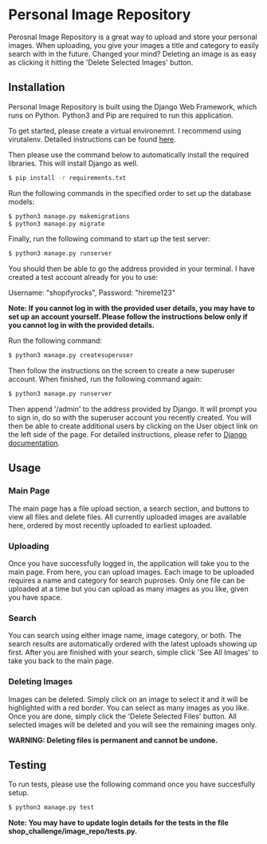 # Personal Image Repository

Perosnal Image Repository is a great way to upload and store your personal images. When uploading, you give your images a title and category to easily search with in the future. Changed your mind? Deleting an image is as easy as clicking it hitting the 'Delete Selected Images' button.

## Installation

Personal Image Repository is built using the Django Web Framework, which runs on Python. Python3 and Pip are required to run this application.

To get started, please create a virtual environemnt. I recommend using virutalenv. Detailed instructions can be found [here](https://docs.python.org/3/library/venv.html).

Then please use the command below to automatically install the required libraries. This will install Django as well.

```bash
$ pip install -r requirements.txt
```

Run the following commands in the specified order to set up the database models:

```bash
$ python3 manage.py makemigrations
$ python3 manage.py migrate
```

Finally, run the following command to start up the test server:

```bash
$ python3 manage.py runserver
```

You should then be able to go the address provided in your terminal. I have created a test account already for you to use:

Username: "shopifyrocks", Password: "hireme123"

**Note: If you cannot log in with the provided user details, you may have to set up an account yourself. Please follow the instructions below only if you cannot log in with the provided details.**

Run the following command:

```bash
$ python3 manage.py createsuperuser
```

Then follow the instructions on the screen to create a new superuser account. When finished, run the following command again:

```bash
$ python3 manage.py runserver
```

Then append '/admin' to the address provided by Django. It will prompt you to sign in, do so with the superuser account you recently created. You will then be able to create additional users by clicking on the User object link on the left side of the page. For detailed instructions, please refer to [Django documentation](https://docs.djangoproject.com/en/1.8/intro/tutorial02/).

## Usage

### Main Page

The main page has a file upload section, a search section, and buttons to view all files and delete files. All currently uploaded images are available here, ordered by most recently uploaded to earliest uploaded.

### Uploading

Once you have successfully logged in, the application will take you to the main page. From here, you can upload images. Each image to be uploaded requires a name and category for search puproses. Only one file can be uploaded at a time but you can upload as many images as you like, given you have space.

### Search

You can search using either image name, image category, or both. The search results are automatically ordered with the latest uploads showing up first. After you are finished with your search, simple click 'See All Images' to take you back to the main page.

### Deleting Images

Images can be deleted. Simply click on an image to select it and it will be highlighted with a red border. You can select as many images as you like. Once you are done, simply click the 'Delete Selected Files' button. All selected images will be deleted and you will see the remaining images only.

**WARNING: Deleting files is permanent and cannot be undone.**

## Testing

To run tests, please use the following command once you have succesfully setup.

```bash
$ python3 manage.py test
```

**Note: You may have to update login details for the tests in the file shop_challenge/image_repo/tests.py.**
